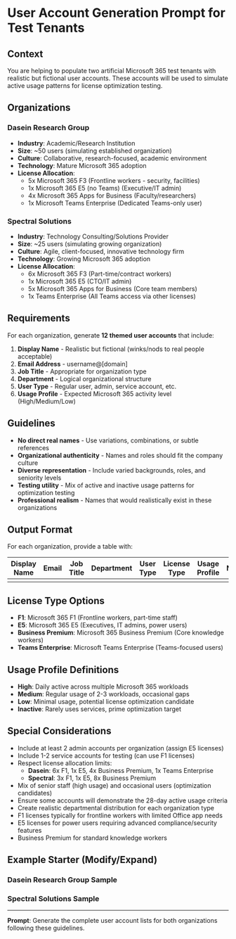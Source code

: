 # User Account Generation Prompt for Test Tenants

## Context

You are helping to populate two artificial Microsoft 365 test tenants with realistic but fictional user accounts. These accounts will be used to simulate active usage patterns for license optimization testing.

## Organizations

### Dasein Research Group

- **Industry**: Academic/Research Institution
- **Size**: ~50 users (simulating established organization)
- **Culture**: Collaborative, research-focused, academic environment
- **Technology**: Mature Microsoft 365 adoption
- **License Allocation**:
  - 5x Microsoft 365 F3 (Frontline workers - security, facilities)
  - 1x Microsoft 365 E5 (no Teams) (Executive/IT admin)
  - 4x Microsoft 365 Apps for Business (Faculty/researchers)
  - 1x Microsoft Teams Enterprise (Dedicated Teams-only user)

### Spectral Solutions

- **Industry**: Technology Consulting/Solutions Provider
- **Size**: ~25 users (simulating growing organization)
- **Culture**: Agile, client-focused, innovative technology firm
- **Technology**: Growing Microsoft 365 adoption
- **License Allocation**:
  - 6x Microsoft 365 F3 (Part-time/contract workers)
  - 1x Microsoft 365 E5 (CTO/IT admin)
  - 5x Microsoft 365 Apps for Business (Core team members)
  - 1x Teams Enterprise (All Teams access via other licenses)

## Requirements

For each organization, generate **12 themed user accounts** that include:

1. **Display Name** - Realistic but fictional (winks/nods to real people acceptable)
2. **Email Address** - username@[domain]
3. **Job Title** - Appropriate for organization type
4. **Department** - Logical organizational structure
5. **User Type** - Regular user, admin, service account, etc.
6. **Usage Profile** - Expected Microsoft 365 activity level (High/Medium/Low)

## Guidelines

- **No direct real names** - Use variations, combinations, or subtle references
- **Organizational authenticity** - Names and roles should fit the company culture
- **Diverse representation** - Include varied backgrounds, roles, and seniority levels
- **Testing utility** - Mix of active and inactive usage patterns for optimization testing
- **Professional realism** - Names that would realistically exist in these organizations

## Output Format

For each organization, provide a table with:

| Display Name | Email | Job Title | Department | User Type | License Type | Usage Profile | Notes |
|--------------|-------|-----------|------------|-----------|--------------|---------------|-------|
| | | | | | | | |

## License Type Options

- **F1**: Microsoft 365 F1 (Frontline workers, part-time staff)
- **E5**: Microsoft 365 E5 (Executives, IT admins, power users)
- **Business Premium**: Microsoft 365 Business Premium (Core knowledge workers)
- **Teams Enterprise**: Microsoft Teams Enterprise (Teams-focused users)

## Usage Profile Definitions

- **High**: Daily active across multiple Microsoft 365 workloads
- **Medium**: Regular usage of 2-3 workloads, occasional gaps
- **Low**: Minimal usage, potential license optimization candidate
- **Inactive**: Rarely uses services, prime optimization target

## Special Considerations

- Include at least 2 admin accounts per organization (assign E5 licenses)
- Include 1-2 service accounts for testing (can use F1 licenses)
- Respect license allocation limits:
  - **Dasein**: 6x F1, 1x E5, 4x Business Premium, 1x Teams Enterprise
  - **Spectral**: 3x F1, 1x E5, 8x Business Premium
- Mix of senior staff (high usage) and occasional users (optimization candidates)
- Ensure some accounts will demonstrate the 28-day active usage criteria
- Create realistic departmental distribution for each organization type
- F1 licenses typically for frontline workers with limited Office app needs
- E5 licenses for power users requiring advanced compliance/security features
- Business Premium for standard knowledge workers

## Example Starter (Modify/Expand)

### Dasein Research Group Sample

### Spectral Solutions Sample  

---

**Prompt**: Generate the complete user account lists for both organizations following these guidelines.
